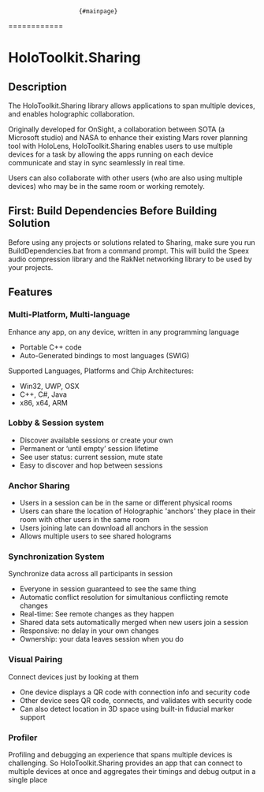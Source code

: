                         {#mainpage}
============
# HoloToolkit.Sharing

## Description

The HoloToolkit.Sharing library allows applications to span multiple devices, and enables holographic collaboration.  

Originally developed for OnSight, a collaboration between SOTA (a Microsoft studio) and NASA to enhance their existing Mars rover planning tool with HoloLens, HoloToolkit.Sharing enables users to use multiple devices for a task by allowing the apps running on each device communicate and stay in sync seamlessly in real time.  

Users can also collaborate with other users (who are also using multiple devices) who may be in the same room or working remotely.  

## First: Build Dependencies Before Building Solution

Before using any projects or solutions related to Sharing, make sure you run BuildDependencies.bat from a command prompt. This will build the Speex audio compression library and the RakNet networking library to be used by your projects.

## Features

### Multi-Platform, Multi-language
Enhance any app, on any device, written in any programming language
* Portable C++ code
* Auto-Generated bindings to most languages (SWIG)

Supported Languages, Platforms and Chip Architectures:
* Win32, UWP, OSX
* C++, C#, Java
* x86, x64, ARM

### Lobby & Session system
* Discover available sessions or create your own
* Permanent or ‘until empty’ session lifetime
* See user status: current session, mute state
* Easy to discover and hop between sessions

### Anchor Sharing
* Users in a session can be in the same or different physical rooms
* Users can share the location of Holographic 'anchors' they place in their room with other users in the same room
* Users joining late can download all anchors in the session
* Allows multiple users to see shared holograms

### Synchronization System
Synchronize data across all participants in session
* Everyone in session guaranteed to see the same thing
* Automatic conflict resolution for simultanious conflicting remote changes
* Real-time: See remote changes as they happen
* Shared data sets automatically merged when new users join a session
* Responsive: no delay in your own changes
* Ownership: your data leaves session when you do

### Visual Pairing
Connect devices just by looking at them
* One device displays a QR code with connection info and security code
* Other device sees QR code, connects, and validates with security code
* Can also detect location in 3D space using built-in fiducial marker support

### Profiler
Profiling and debugging an experience that spans multiple devices is challenging.  So HoloToolkit.Sharing provides an app that can connect to multiple devices at once and aggregates their timings and debug output in a single place
